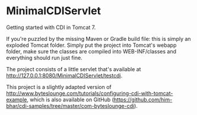 MinimalCDIServlet
=================

Getting started with CDI in Tomcat 7.

If you're puzzled by the missing Maven or Gradle build file: this is simply an exploded Tomcat folder.
Simply put the project into Tomcat's webapp folder, make sure the classes are compiled into
WEB-INF/classes and everything should run just fine.

The project consists of a little servlet that's available at <a href="http://127.0.0.1:8080/MinimalCDIServlet/testcdi">http://127.0.0.1:8080/MinimalCDIServlet/testcdi</a>.

This project is a slightly adapted version of http://www.byteslounge.com/tutorials/configuring-cdi-with-tomcat-example,
which is also available on GitHub (https://github.com/him-bhar/cdi-samples/tree/master/com-byteslounge-cdi).
